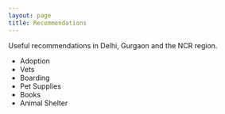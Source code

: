 ```yaml
---
layout: page
title: Recommendations
---
```


Useful recommendations in Delhi, Gurgaon and the NCR region.

  - Adoption
  - Vets
  - Boarding
  - Pet Supplies
  - Books
  - Animal Shelter
